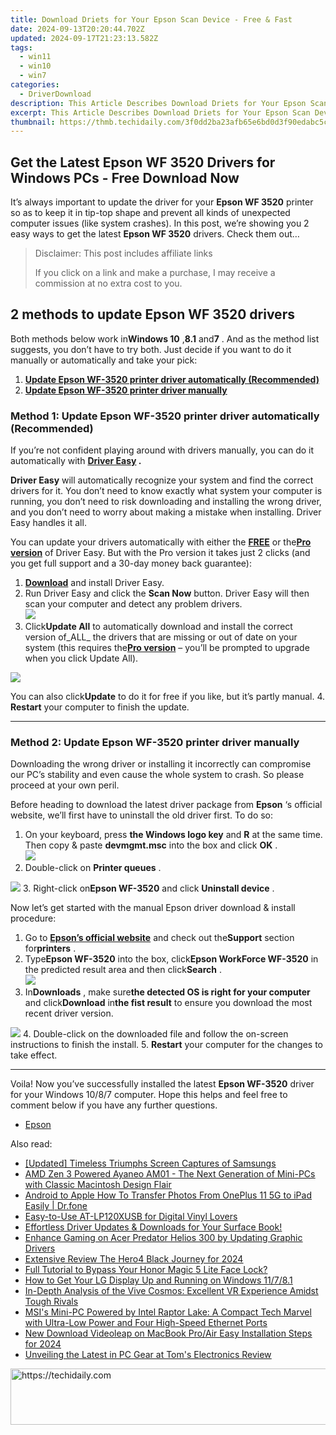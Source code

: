```yaml
---
title: Download Driets for Your Epson Scan Device - Free & Fast
date: 2024-09-13T20:20:44.702Z
updated: 2024-09-17T21:23:13.582Z
tags:
  - win11
  - win10
  - win7
categories:
  - DriverDownload
description: This Article Describes Download Driets for Your Epson Scan Device - Free & Fast
excerpt: This Article Describes Download Driets for Your Epson Scan Device - Free & Fast
thumbnail: https://thmb.techidaily.com/3f0dd2ba23afb65e6bd0d3f90edabc5ca5d9604be85f232f57f9da3d1c3125e2.jpg
---
```


## Get the Latest Epson WF 3520 Drivers for Windows PCs - Free Download Now

It’s always important to update the driver for your **Epson WF 3520**  printer so as to keep it in tip-top shape and prevent all kinds of unexpected computer issues (like system crashes).  In this post, we’re showing you 2 easy ways to get the latest **Epson WF 3520**  drivers. Check them out…

>  Disclaimer: This post includes affiliate links
>
>  If you click on a link and make a purchase, I may receive a commission at no extra cost to you.
>

## 2 methods to update Epson WF 3520 drivers

 Both methods below work in**Windows 10** ,**8.1** and**7** .  And as the method list suggests, you don’t have to try both. Just decide if you want to do it manually or automatically and take your pick:

1. **[Update Epson WF-3520 printer driver automatically (Recommended)](https://tools.techidaily.com/drivereasy/download/)**
2. **[Update Epson WF-3520 printer driver manually](https://tools.techidaily.com/drivereasy/download/)**

### Method 1: Update Epson WF-3520 printer driver automatically (Recommended)

 If you’re not confident playing around with drivers manually, you can do it automatically with **[Driver Easy](https://tools.techidaily.com/drivereasy/download/) .**

**Driver Easy**   will automatically recognize your system and find the correct drivers for it. You don’t need to know exactly what system your computer is running, you don’t need to risk downloading and installing the wrong driver, and you don’t need to worry about making a mistake when installing. Driver Easy handles it all.

 You can update your drivers automatically with either the **[FREE](https://tools.techidaily.com/drivereasy/download/)**  or the[**Pro version**](https://tools.techidaily.com/drivereasy/download/) of Driver Easy. But with the Pro version it takes just 2 clicks (and you get full support and a 30-day money back guarantee):

1. **[Download](https://tools.techidaily.com/drivereasy/download/)**  and install Driver Easy.
2. Run Driver Easy and click the **Scan Now** button. Driver Easy will then scan your computer and detect any problem drivers.  
![](https://images.drivereasy.com/wp-content/uploads/2018/11/img_5be2bd9e07d18.jpg)
3. Click**Update All** to automatically download and install the correct version of_ALL_ the drivers that are missing or out of date on your system (this requires the[**Pro version**](https://tools.techidaily.com/drivereasy/download/) – you’ll be prompted to upgrade when you click Update All).  

![](https://images.drivereasy.com/wp-content/uploads/2018/10/img_5bb83ebb46123.jpg)  

 You can also click**Update** to do it for free if you like, but it’s partly manual.
4. **Restart** your computer to finish the update.

---

### Method 2: Update Epson WF-3520 printer driver manually

 Downloading the wrong driver or installing it incorrectly can compromise our PC’s stability and even cause the whole system to crash. So please proceed at your own peril.

Before heading to download the latest driver package from **Epson**  ‘s official website, we’ll first have to uninstall the old driver first. To do so:

1. On your keyboard, press **the Windows logo key** and **R** at the same time. Then copy & paste **devmgmt.msc**  into the box and click **OK** .  
![](https://images.drivereasy.com/wp-content/uploads/2018/05/img_5afb9c1b96ba9.png)
2. Double-click on **Printer queues** .  

![](https://images.drivereasy.com/wp-content/uploads/2018/06/img_5b1a5b86a48f2.jpg)
3. Right-click on**Epson WF-3520**  and click **Uninstall device** .

 Now let’s get started with the manual Epson driver download & install procedure:

1. Go to **[Epson’s official website](https://epson.com/usa)**  and check out the**Support** section for**printers** .
2. Type**Epson WF-3520** into the box, click**Epson WorkForce WF-3520** in the predicted result area and then click**Search** .  
![](https://images.drivereasy.com/wp-content/uploads/2018/06/img_5b2a29076dffe.jpg)
3. In**Downloads** , make sure**the detected OS is right for your computer** and click**Download** in**the fist result** to ensure you download the most recent driver version.  

![](https://images.drivereasy.com/wp-content/uploads/2018/06/img_5b2a2a3de500f.jpg)
4. Double-click on the downloaded file and follow the on-screen instructions to finish the install.
5. **Restart** your computer for the changes to take effect.

---

Voila! Now you’ve successfully installed the latest **Epson WF-3520**  driver for your Windows 10/8/7 computer. Hope this helps and feel free to comment below if you have any further questions.

* [Epson](https://tools.techidaily.com/drivereasy/download/)

<ins class="adsbygoogle"
     style="display:block"
     data-ad-format="autorelaxed"
     data-ad-client="ca-pub-7571918770474297"
     data-ad-slot="1223367746"></ins>

<ins class="adsbygoogle"
     style="display:block"
     data-ad-client="ca-pub-7571918770474297"
     data-ad-slot="8358498916"
     data-ad-format="auto"
     data-full-width-responsive="true"></ins>

<span class="atpl-alsoreadstyle">Also read:</span>
<div><ul>
<li><a href="https://desktop-recording.techidaily.com/updated-timeless-triumphs-screen-captures-of-samsungs/"><u>[Updated] Timeless Triumphs Screen Captures of Samsungs</u></a></li>
<li><a href="https://hardware-updates.techidaily.com/amd-zen-3-powered-ayaneo-am01-the-next-generation-of-mini-pcs-with-classic-macintosh-design-flair/"><u>AMD Zen 3 Powered Ayaneo AM01 - The Next Generation of Mini-PCs with Classic Macintosh Design Flair</u></a></li>
<li><a href="https://blog-min.techidaily.com/android-to-apple-how-to-transfer-photos-from-oneplus-11-5g-to-ipad-easily-drfone-by-drfone-transfer-from-android-transfer-from-android/"><u>Android to Apple How To Transfer Photos From OnePlus 11 5G to iPad Easily | Dr.fone</u></a></li>
<li><a href="https://buynow-help.techidaily.com/easy-to-use-at-lp120xusb-for-digital-vinyl-lovers/"><u>Easy-to-Use AT-LP120XUSB for Digital Vinyl Lovers</u></a></li>
<li><a href="https://hardware-updates.techidaily.com/effortless-driver-updates-and-downloads-for-your-surface-book/"><u>Effortless Driver Updates & Downloads for Your Surface Book!</u></a></li>
<li><a href="https://hardware-updates.techidaily.com/enhance-gaming-on-acer-predator-helios-300-by-updating-graphic-drivers/"><u>Enhance Gaming on Acer Predator Helios 300 by Updating Graphic Drivers</u></a></li>
<li><a href="https://some-knowledge.techidaily.com/extensive-review-the-hero4-black-journey-for-2024/"><u>Extensive Review The Hero4 Black Journey for 2024</u></a></li>
<li><a href="https://unlock-android.techidaily.com/full-tutorial-to-bypass-your-honor-magic-5-lite-face-lock-by-drfone-android/"><u>Full Tutorial to Bypass Your Honor Magic 5 Lite Face Lock?</u></a></li>
<li><a href="https://hardware-updates.techidaily.com/how-to-get-your-lg-display-up-and-running-on-windows-11781/"><u>How to Get Your LG Display Up and Running on Windows 11/7/8.1</u></a></li>
<li><a href="https://buynow-marvelous.techidaily.com/in-depth-analysis-of-the-vive-cosmos-excellent-vr-experience-amidst-tough-rivals/"><u>In-Depth Analysis of the Vive Cosmos: Excellent VR Experience Amidst Tough Rivals</u></a></li>
<li><a href="https://hardware-updates.techidaily.com/msis-mini-pc-powered-by-intel-raptor-lake-a-compact-tech-marvel-with-ultra-low-power-and-four-high-speed-ethernet-ports/"><u>MSI's Mini-PC Powered by Intel Raptor Lake: A Compact Tech Marvel with Ultra-Low Power and Four High-Speed Ethernet Ports</u></a></li>
<li><a href="https://ai-driven-video-production.techidaily.com/new-download-videoleap-on-macbook-proair-easy-installation-steps-for-2024/"><u>New Download Videoleap on MacBook Pro/Air Easy Installation Steps for 2024</u></a></li>
<li><a href="https://hardware-updates.techidaily.com/unveiling-the-latest-in-pc-gear-at-toms-electronics-review/"><u>Unveiling the Latest in PC Gear at Tom's Electronics Review</u></a></li>
</ul></div>

<!-- affiliate ads begin -->
<a href="https://aligracehair.sjv.io/c/5597632/1918684/19272" target="_top" id="1918684">
  <img src="//a.impactradius-go.com/display-ad/19272-1918684" border="0" alt="https://techidaily.com" width="728" height="90"/>
</a>
<img height="0" width="0" src="https://aligracehair.sjv.io/i/5597632/1918684/19272" style="position:absolute;visibility:hidden;" border="0" />
<!-- affiliate ads end -->

